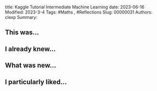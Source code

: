 title: Kaggle Tutorial Intermediate Machine Learning
date: 2023-06-16
Modified: 2023-3-4
Tags: #Maths , #Reflections
Slug: 00000031
Authors: clexp
Summary: 

## This was...

## I already knew...

## What was new...

## I particularly liked... 
